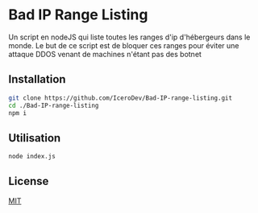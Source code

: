 # Bad IP Range Listing
Un script en nodeJS qui liste toutes les ranges d'ip d'hébergeurs dans le monde. Le but de ce script est de bloquer ces ranges pour éviter une attaque DDOS venant de machines n'étant pas des botnet

## Installation

```bash
git clone https://github.com/IceroDev/Bad-IP-range-listing.git
cd ./Bad-IP-range-listing
npm i
```

## Utilisation

```bash
node index.js
```


## License
[MIT](https://choosealicense.com/licenses/mit/)

